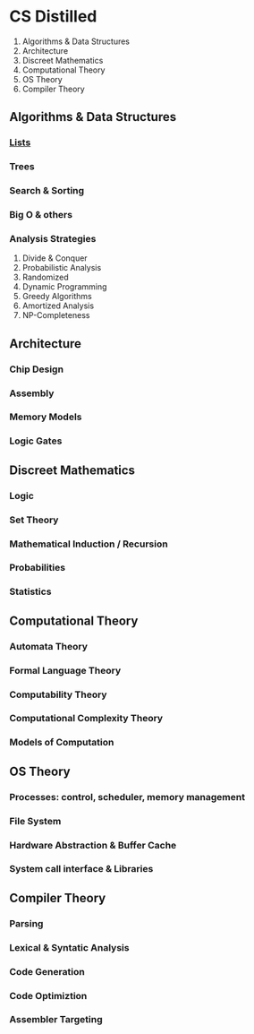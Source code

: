 # CS Distilled

1. Algorithms & Data Structures
2. Architecture
3. Discreet Mathematics
4. Computational Theory
5. OS Theory
6. Compiler Theory

## Algorithms & Data Structures

### [Lists](algorithms-and-data-structures/Lists.md)
### Trees
### Search & Sorting
### Big O & others
### Analysis Strategies

1. Divide & Conquer
2. Probabilistic Analysis
3. Randomized
4. Dynamic Programming
5. Greedy Algorithms
6. Amortized Analysis
7. NP-Completeness

## Architecture

### Chip Design
### Assembly
### Memory Models
### Logic Gates

## Discreet Mathematics

### Logic
### Set Theory
### Mathematical Induction / Recursion
### Probabilities
### Statistics

## Computational Theory

### Automata Theory
### Formal Language Theory
### Computability Theory
### Computational Complexity Theory
### Models of Computation

## OS Theory

### Processes: control, scheduler, memory management
### File System
### Hardware Abstraction & Buffer Cache
### System call interface & Libraries

## Compiler Theory

### Parsing
### Lexical & Syntatic Analysis
### Code Generation
### Code Optimiztion
### Assembler Targeting

